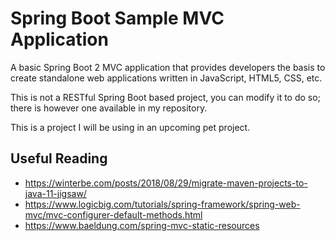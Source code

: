 # Spring Boot Sample MVC Application
A basic Spring Boot 2 MVC application that provides developers the basis to create standalone web applications written in JavaScript, HTML5, CSS, etc.

This is not a RESTful Spring Boot based project, you can modify it to do so; there is however one available in my repository.

This is a project I will be using in an upcoming pet project.

## Useful Reading

- https://winterbe.com/posts/2018/08/29/migrate-maven-projects-to-java-11-jigsaw/
- https://www.logicbig.com/tutorials/spring-framework/spring-web-mvc/mvc-configurer-default-methods.html
- https://www.baeldung.com/spring-mvc-static-resources